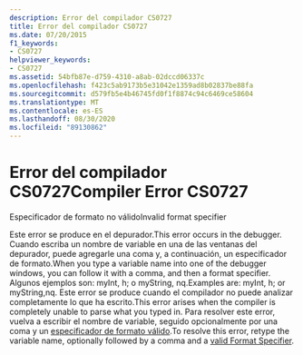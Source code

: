 ```yaml
---
description: Error del compilador CS0727
title: Error del compilador CS0727
ms.date: 07/20/2015
f1_keywords:
- CS0727
helpviewer_keywords:
- CS0727
ms.assetid: 54bfb87e-d759-4310-a8ab-02dccd06337c
ms.openlocfilehash: f423c5ab9173b5e31042e1359ad8b02837be88fa
ms.sourcegitcommit: d579fb5e4b46745fd0f1f8874c94c6469ce58604
ms.translationtype: MT
ms.contentlocale: es-ES
ms.lasthandoff: 08/30/2020
ms.locfileid: "89130862"
---
```

# <a name="compiler-error-cs0727"></a><span data-ttu-id="c8f58-103">Error del compilador CS0727</span><span class="sxs-lookup"><span data-stu-id="c8f58-103">Compiler Error CS0727</span></span>
<span data-ttu-id="c8f58-104">Especificador de formato no válido</span><span class="sxs-lookup"><span data-stu-id="c8f58-104">Invalid format specifier</span></span>  
  
 <span data-ttu-id="c8f58-105">Este error se produce en el depurador.</span><span class="sxs-lookup"><span data-stu-id="c8f58-105">This error occurs in the debugger.</span></span> <span data-ttu-id="c8f58-106">Cuando escriba un nombre de variable en una de las ventanas del depurador, puede agregarle una coma y, a continuación, un especificador de formato.</span><span class="sxs-lookup"><span data-stu-id="c8f58-106">When you type a variable name into one of the debugger windows, you can follow it with a comma, and then a format specifier.</span></span> <span data-ttu-id="c8f58-107">Algunos ejemplos son: myInt, h; o myString, nq.</span><span class="sxs-lookup"><span data-stu-id="c8f58-107">Examples are: myInt, h; or myString,nq.</span></span> <span data-ttu-id="c8f58-108">Este error se produce cuando el compilador no puede analizar completamente lo que ha escrito.</span><span class="sxs-lookup"><span data-stu-id="c8f58-108">This error arises when the compiler is completely unable to parse what you typed in.</span></span> <span data-ttu-id="c8f58-109">Para resolver este error, vuelva a escribir el nombre de variable, seguido opcionalmente por una coma y un [especificador de formato válido](/visualstudio/debugger/format-specifiers-in-csharp).</span><span class="sxs-lookup"><span data-stu-id="c8f58-109">To resolve this error, retype the variable name, optionally followed by a comma and a [valid Format Specifier](/visualstudio/debugger/format-specifiers-in-csharp).</span></span>
